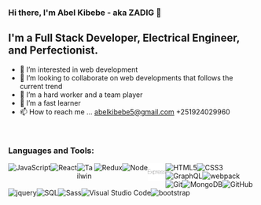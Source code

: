 ### Hi there, I'm Abel Kibebe - aka ZADIG 👋



## I'm a Full Stack Developer, Electrical Engineer, and Perfectionist.

- 👀 I’m interested in web development
- 💞️ I’m looking to collaborate on web developments that follows the current trend
- 💪 I’m a hard worker and a team player
- 💖 I’m a fast learner
- 📫 How to reach me ... abelkibebe5@gmail.com +251924029960


<br />

### Languages and Tools:

<img align="left" alt="JavaScript" src="https://img.icons8.com/color/36/000000/javascript.png"/>
<img align="left" alt="React"  src="https://img.icons8.com/plasticine/36/000000/react.png"/>
<img align="left" alt="Tailwind" width="35px" height="35px" src="https://upload.wikimedia.org/wikipedia/commons/thumb/d/d5/Tailwind_CSS_Logo.svg/1200px-Tailwind_CSS_Logo.svg.png"/>
<img align="left" alt="Redux" src="https://img.icons8.com/color/36/000000/redux.png"/>
<img align="left" alt="Node" src="https://img.icons8.com/color/36/000000/nodejs.png"/>
<img align="left" alt="express" width="36px" src="https://raw.githubusercontent.com/github/explore/78df643247d429f6cc873026c0622819ad797942/topics/express/express.png" />
<img align="left" alt="HTML5" src="https://img.icons8.com/color/36/000000/html-5.png"/>
<img align="left" alt="CSS3" src="https://img.icons8.com/color/36/000000/css3.png"/>
<img align="left" alt="GraphQL" src="https://img.icons8.com/color/36/000000/graphql.png"/>
<img align="left" alt="webpack" src="https://img.icons8.com/dusk/36/000000/webpack.png"/>
<img align="left" alt="Git" src="https://img.icons8.com/color/36/000000/git.png"/>
<img align="left" alt="MongoDB" src="https://img.icons8.com/color/36/000000/mongodb.png"/>
<img align="left" alt="GitHub" src="https://img.icons8.com/fluent/36/000000/github.png"/>
<img align="left" alt="jquery" src="https://img.icons8.com/ios-filled/36/000000/jquery.png"/>
<img align="left" alt="SQL" src="https://img.icons8.com/wired/36/000000/sql.png"/>
<img align="left" alt="Sass" src="https://img.icons8.com/color/36/000000/sass.png"/>
<img align="left" alt="Visual Studio Code" src="https://img.icons8.com/fluent/36/000000/visual-studio-code-2019.png"/>
<img align="left" alt="bootstrap" src="https://img.icons8.com/color/36/000000/bootstrap.png"/>


